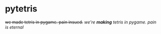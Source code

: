 # pytetris
~~we made tetris in pygame. pain insued.~~
*we're **making** tetris in pygame. pain is eternal*